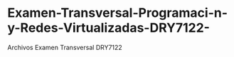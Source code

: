 # Examen-Transversal-Programaci-n-y-Redes-Virtualizadas-DRY7122-
Archivos Examen Transversal DRY7122 
